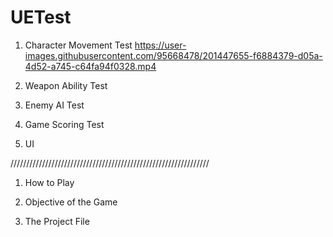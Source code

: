 # UETest

1. Character Movement Test 
https://user-images.githubusercontent.com/95668478/201447655-f6884379-d05a-4d52-a745-c64fa94f0328.mp4


2. Weapon Ability Test

3. Enemy AI Test

4. Game Scoring Test

6. UI

///////////////////////////////////////////////////////////////
1. How to Play

2. Objective of the Game

3. The Project File
